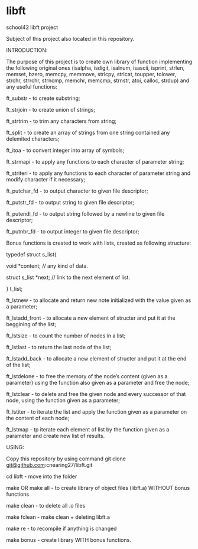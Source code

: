 # libft
school42 libft project

Subject of this project also located in this repository.

INTRODUCTION:

The purpose of this project is to create own library of function implementing the following original ones (isalpha, isdigit, isalnum, isascii,
isprint, strlen, memset, bzero, memcpy, memmove, strlcpy, strlcat, toupper, tolower, strchr, strrchr, strncmp, memchr, memcmp, strnstr, atoi,
calloc, strdup) and any useful functions:

ft_substr - to create substring;

ft_strjoin - to create union of strings;

ft_strtrim - to trim any characters from string;

ft_split - to create an array of strings from one string contained any delemited characters;

ft_itoa - to convert integer into array of symbols;

ft_strmapi - to apply any functions to each character of parameter string;

ft_striteri - to apply any functions to each character of parameter string and modify character if it necessary;

ft_putchar_fd - to output character to given file descriptor;

ft_putstr_fd - to output string to given file descriptor;

ft_putendl_fd - to output string followed by a newline to given file descriptor;

ft_putnbr_fd - to output integer to given file descriptor;

Bonus functions is created to work with lists, created as following structure:

typedef struct s_list{

  void *content;        // any kind of data.
  
  struct s_list *next;  // link to the next element of list.

}   t_list;

ft_lstnew - to allocate and return new note initialized with the value given as a parameter;

ft_lstadd_front - to allocate a new element of structer and put it at the beggining of the list;

ft_lstsize - to count the number of nodes in a list;

ft_lstlast - to return the last node of the list;

ft_lstadd_back - to allocate a new element of structer and put it at the end of the list;

ft_lstdelone - to free the memory of the node’s content (given as a parameter) using the function also given
as a parameter and free the node;

ft_lstclear - to delete and free the given node and every successor of that node, using the function given
as a parameter;

ft_lstiter - to iterate the list and apply the function given as a parameter on the content of each node;

ft_lstmap - tp iterate each element of list by the function given as a parameter and create new list of results.

USING:

Copy this repository by using command git clone git@github.com:cnearing27/libft.git

cd libft - move into the folder

make OR make all - to create library of object files (libft.a) WITHOUT bonus functions

make clean - to delete all .o files

make fclean - make clean + deleting libft.a

make re - to recompile if anything is changed

make bonus - create library WITH bonus functions.
